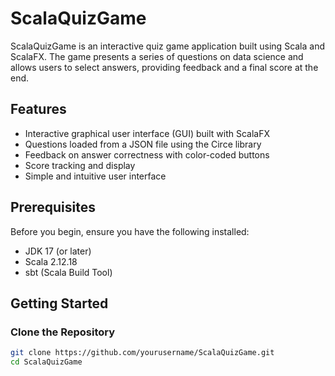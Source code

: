 # ScalaQuizGame

ScalaQuizGame is an interactive quiz game application built using Scala and ScalaFX. 
The game presents a series of questions on data science and allows users to select answers, 
providing feedback and a final score at the end.

## Features

- Interactive graphical user interface (GUI) built with ScalaFX
- Questions loaded from a JSON file using the Circe library
- Feedback on answer correctness with color-coded buttons
- Score tracking and display
- Simple and intuitive user interface

## Prerequisites

Before you begin, ensure you have the following installed:

- JDK 17 (or later)
- Scala 2.12.18
- sbt (Scala Build Tool)

## Getting Started

### Clone the Repository

```sh
git clone https://github.com/yourusername/ScalaQuizGame.git
cd ScalaQuizGame
